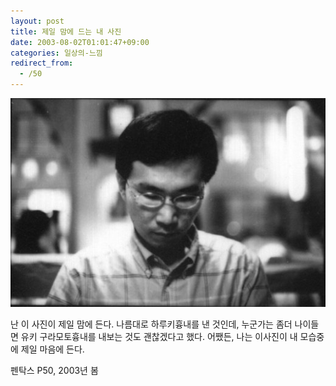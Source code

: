 ```yaml
---
layout: post
title: 제일 맘에 드는 내 사진
date: 2003-08-02T01:01:47+09:00
categories: 일상의-느낌
redirect_from:
  - /50
---
```


![ ](/assets/media/photo_03_self_small.jpg)

난 이 사진이 제일 맘에 든다. 나름대로 하루키흉내를 낸 것인데, 누군가는 좀더 나이들면 유키 구라모토흉내를 내보는 것도 괜찮겠다고 했다. 어쨌든, 나는 이사진이 내 모습중에 제일 마음에 든다.

펜탁스 P50, 2003년 봄
